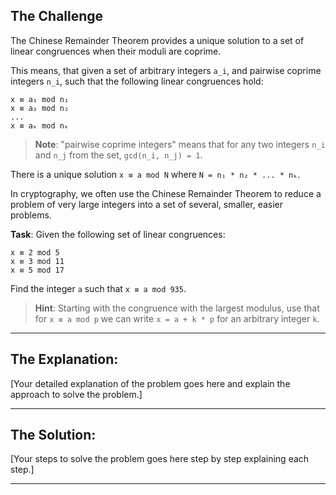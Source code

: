 ## The Challenge

The Chinese Remainder Theorem provides a unique solution to a set of linear congruences when their moduli are coprime.

This means, that given a set of arbitrary integers `a_i`, and pairwise coprime integers `n_i`, such that the following linear congruences hold:

```
x ≡ a₁ mod n₁
x ≡ a₂ mod n₂
...
x ≡ aₖ mod nₖ
```

> **Note**: "pairwise coprime integers" means that for any two integers `n_i` and `n_j` from the set, `gcd(n_i, n_j) = 1`.

There is a unique solution `x ≡ a mod N` where `N = n₁ * n₂ * ... * nₖ`.

In cryptography, we often use the Chinese Remainder Theorem to reduce a problem of very large integers into a set of several, smaller, easier problems.

**Task**: Given the following set of linear congruences:

```
x ≡ 2 mod 5
x ≡ 3 mod 11
x ≡ 5 mod 17
```

Find the integer `a` such that `x ≡ a mod 935`.

> **Hint**: Starting with the congruence with the largest modulus, use that for `x ≡ a mod p` we can write `x = a + k * p` for an arbitrary integer `k`.


---
## The Explanation:

[Your detailed explanation of the problem goes here and explain the approach to solve the problem.]

---
## The Solution:

[Your steps to solve the problem goes here step by step explaining each step.]


---